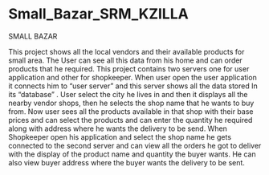 # Small_Bazar_SRM_KZILLA

SMALL BAZAR

This project shows all the local vendors and their available products for small area. The User can see all this data from his home and can order products that he required.
This project contains two servers one for user application and other for shopkeeper. When user open the user application it connects him to “user server” and this server shows 
all the data stored In its “database” . User select the city he lives in and then it displays all the nearby vendor shops, then he selects the shop name that he wants to buy from.
Now user sees all the products available in that shop with their base prices and can select the products and can enter the quantity he required along with address where he wants 
the delivery to be send.
When Shopkeeper open his application and select the shop name he gets connected to the second server and can view all the orders he got to deliver with the display of the product
name and quantity the buyer wants. He can also view buyer address where the buyer wants the delivery to be sent. 

